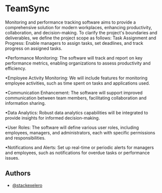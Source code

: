 
# TeamSync

Monitoring and performance tracking software aims to provide a comprehensive solution for modern workplaces, enhancing productivity, collaboration, and decision-making. To clarify the project's boundaries and deliverables, we define the project scope as follows:
Task Assignment and Progress: Enable managers to assign tasks, set deadlines, and track progress on assigned tasks.


•Performance Monitoring: The software will track and report on key performance metrics, enabling organizations to assess productivity and efficiency.

•Employee Activity Monitoring: We will include features for monitoring employee activities, such as time spent on tasks and applications used.

•Communication Enhancement: The software will support improved communication between team members, facilitating collaboration and information sharing.

•Data Analytics: Robust data analytics capabilities will be integrated to provide insights for informed decision-making.

•User Roles: The software will define various user roles, including employees, managers, and administrators, each with specific permissions and responsibilities.

•Notifications and Alerts: Set up real-time or periodic alerts for managers and employees, such as notifications for overdue tasks or performance issues.


## Authors

- [@stackexelero](https://www.github.com/stackexelero)

